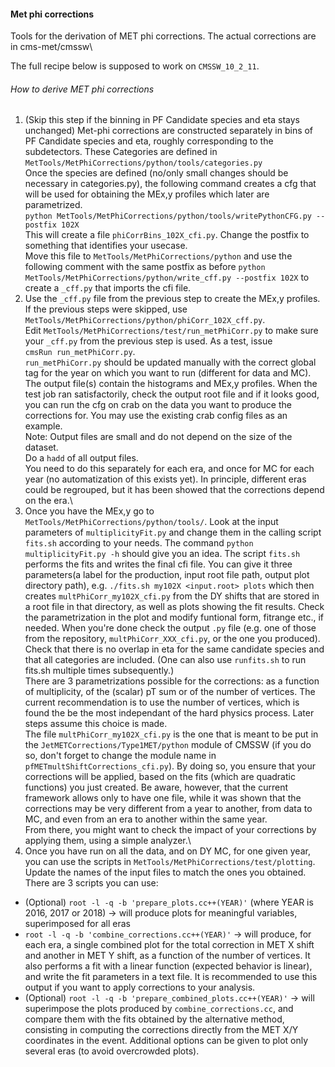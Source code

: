
#### Met phi corrections
  Tools for the derivation of MET phi corrections. The actual corrections are in cms-met/cmssw\

  The full recipe below is supposed to work on `CMSSW_10_2_11`.
  
###### How to derive MET phi corrections
1. (Skip this step if the binning in PF Candidate species and eta stays unchanged) Met-phi corrections are constructed separately in bins of PF Candidate species and eta, roughly corresponding to the subdetectors. These Categories are defined in `MetTools/MetPhiCorrections/python/tools/categories.py`\
Once the species are defined (no/only small changes should be necessary in categories.py), the following command creates a cfg that will be used for obtaining the MEx,y profiles which later are parametrized.   
`python MetTools/MetPhiCorrections/python/tools/writePythonCFG.py --postfix 102X`\
 This will create a file `phiCorrBins_102X_cfi.py`. Change the postfix to something that identifies your usecase.\
 Move this file to `MetTools/MetPhiCorrections/python` and use the following comment with the same postfix as before `python MetTools/MetPhiCorrections/python/write_cff.py --postfix 102X` to create a `_cff.py` that imports the cfi file.
2. Use the `_cff.py` file from the previous step to create the MEx,y profiles. If the previous steps were skipped, use `MetTools/MetPhiCorrections/python/phiCorr_102X_cff.py`.\
Edit `MetTools/MetPhiCorrections/test/run_metPhiCorr.py` to make sure your `_cff.py` from the previous step is used. As a test, issue\
`cmsRun run_metPhiCorr.py`.\
`run_metPhiCorr.py` should be updated manually with the correct global tag for the year on which you want to run (different for data and MC).\
The output file(s) contain the histograms and MEx,y profiles. When the test job ran satisfactorily, check the output root file and if it looks good, you can run the cfg on crab on the data you want to produce the corrections for. You may use the existing crab config files as an example.\
Note: Output files are small and do not depend on the size of the dataset.\
Do a `hadd` of all output files.\
You need to do this separately for each era, and once for MC for each year (no automatization of this exists yet). In principle, different eras could be regrouped, but it has been showed that the corrections depend on the era.\
3. Once you have the MEx,y go to `MetTools/MetPhiCorrections/python/tools/`. Look at the input parameters of `multiplicityFit.py` and change them in the calling script `fits.sh` according to your needs. The command `python multiplicityFit.py -h` should give you an idea. The script `fits.sh` performs the fits and writes the final cfi file. You can give it three parameters(a label for the production, input root file path, output plot directory path), e.g. `./fits.sh my102X <input.root> plots` which then creates `multPhiCorr_my102X_cfi.py` from the DY shifts that are stored in a root file in that directory, as well as plots showing the fit results. Check the parametrization in the plot and modify funtional form, fitrange etc., if needed. When you're done check the output `.py` file (e.g. one of those from the repository, `multPhiCorr_XXX_cfi.py`, or the one you produced). Check that there is no overlap in eta for the same candidate species and that all categories are included. (One can also use `runfits.sh` to run fits.sh multiple times subsequently.)\
There are 3 parametrizations possible for the corrections: as a function of multiplicity, of the (scalar) pT sum or of the number of vertices. The current recommendation is to use the number of vertices, which is found the be the most independant of the hard physics process. Later steps assume this choice is made.\
The file `multPhiCorr_my102X_cfi.py` is the one that is meant to be put in the `JetMETCorrections/Type1MET/python` module of CMSSW (if you do so, don't forget to change the module name in `pfMETmultShiftCorrections_cfi.py`). By doing so, you ensure that your corrections will be applied, based on the fits (which are quadratic functions) you just created. Be aware, however, that the current framework allows only to have one file, while it was shown that the corrections may be very different from a year to another, from data to MC, and even from an era to another within the same year.\
From there, you might want to check the impact of your corrections by applying them, using a simple analyzer.\
4. Once you have run on all the data, and on DY MC, for one given year, you can use the scripts in `MetTools/MetPhiCorrections/test/plotting`. Update the names of the input files to match the ones you obtained. There are 3 scripts you can use:
  - (Optional) `root -l -q -b 'prepare_plots.cc++(YEAR)'` (where YEAR is 2016, 2017 or 2018) -> will produce plots for meaningful variables, superimposed for all eras
  - `root -l -q -b 'combine_corrections.cc++(YEAR)'` -> will produce, for each era, a single combined plot for the total correction in MET X shift and another in MET Y shift, as a function of the number of vertices. It also performs a fit with a linear function (expected behavior is linear), and write the fit parameters in a text file. It is recommended to use this output if you want to apply corrections to your analysis.
  - (Optional) `root -l -q -b 'prepare_combined_plots.cc++(YEAR)'` -> will superimpose the plots produced by `combine_corrections.cc`, and compare them with the fits obtained by the alternative method, consisting in computing the corrections directly from the MET X/Y coordinates in the event. Additional options can be given to plot only several eras (to avoid overcrowded plots).
